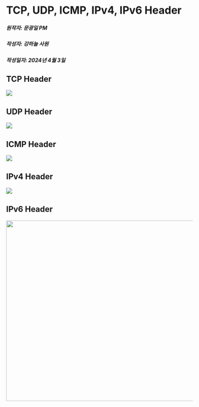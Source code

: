 # TCP, UDP, ICMP, IPv4, IPv6 Header
##### 원작자: 문광일 PM
##### 작성자: 강하늘 사원
##### 작성일자: 2024년 4월 3일 


## TCP Header

<img src="https://blogger.googleusercontent.com/img/b/R29vZ2xl/AVvXsEiRsnFDpXW0iaP7Y_QcJetJBqc-7IXbsQrccP-dp9kDs_5z8fO0WPEm6DrRaE0MAkos83G_3LPoS0Ia4zeR3Vt_wW7Dnf09bdYKMb0FQcRLqvFL6FBWfavUmcBVtQxmyIRXz6kOCzNJKMM/s640/TCP+Header.png">

## UDP Header

<img src="https://blogger.googleusercontent.com/img/b/R29vZ2xl/AVvXsEhwidMjTddXG_5WUjwMP4Tpt2QD1zuZF25tLzrs6PfMzvfZCDYGLzujRswtgl1b1CLJ7BWkUfdn81o1dJbgYPv7T55Whq3Hv9gau17V-aQsVSGVBP3-vU5UIYHDn88K26ej8Yg1SwlgF54/s640/UDP+Header.png">

## ICMP Header 

<img src="https://blogger.googleusercontent.com/img/b/R29vZ2xl/AVvXsEj2qZLMRHviE7osxZlk571LChqSdaBXCLZkl5muT4af2i2DN7f9pvsAoGp23ndiTaZgdUfNhKVIIH1U-LJlbw7u_co_nQd9A2MAggrdJ_IVQtAZH34TvsfXnF8zuX6OtUWke3tz_qybbTA/s640/ICMP+Header.png">

## IPv4 Header

<img src="https://blogger.googleusercontent.com/img/b/R29vZ2xl/AVvXsEh8zWF4sgvEdVpd-t9RRAV_O9OsiXtTkvpgVtw8CzX8UCdvuwsEYMr3JxwBrY5xFSTzylceZu7VaeUnooFncLZ6jBxSiewutp55Nop1aSUZcIsQ8Ru1UpMjZPAmhr_t97-gbdDm2w07br4/s640/IPv4+Header.png">

## IPv6 Header

<img src="https://i0.wp.com/ipnet.xyz/wp-content/uploads/2012/03/IP-Header-v6.png?ssl=1" width="640px" Height="487px"></img>
